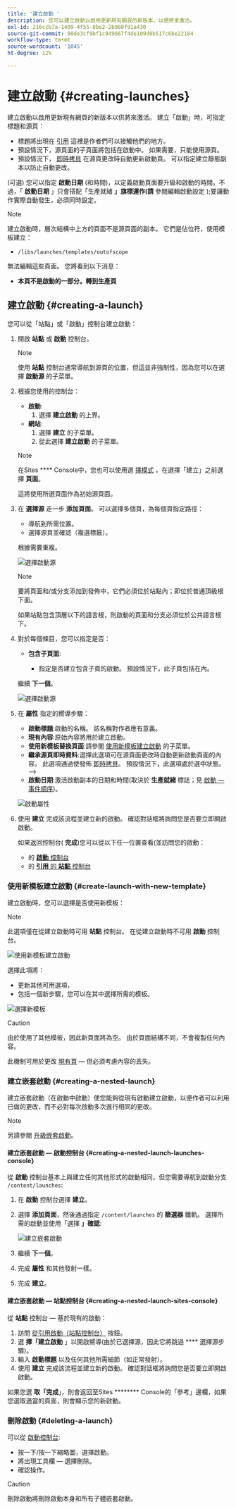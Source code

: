 ```yaml
---
title: '建立啟動 '
description: 您可以建立啟動以啟用更新現有網頁的新版本，以便將來激活。
exl-id: 216ccb7a-1409-4f55-8be2-2b088f91a430
source-git-commit: 90de3cf9bf1c949667f4de109d0b517c6be22184
workflow-type: tm+mt
source-wordcount: '1045'
ht-degree: 12%

---
```


# 建立啟動  {#creating-launches}

建立啟動以啟用更新現有網頁的新版本以供將來激活。 建立「啟動」時，可指定標題和源頁：

* 標題將出現在 [引用](/help/sites-cloud/authoring/fundamentals/environment-tools.md#references) 這裡是作者們可以接觸他們的地方。
* 預設情況下，源頁面的子頁面將包括在啟動中。 如果需要，只能使用源頁。
* 預設情況下， [即時拷貝](/help/sites-cloud/administering/msm/overview.md) 在源頁更改時自動更新啟動頁。 可以指定建立靜態副本以防止自動更改。

(可選) 您可以指定 **啟動日期**  (和時間)，以定義啟動頁面要升級和啟動的時間。不過，「 **啟動日期** 」只會搭配「生產就緒 **」旗標運作(請** 參閱編輯啟動設定 [](/help/sites-cloud/authoring/launches/editing.md#editing-a-launch-configuration));要讓動作實際自動發生，必須同時設定。

>[!NOTE]
>
>建立啟動時，層次結構中上方的頁面不是源頁面的副本。 它們是佔位符，使用模板建立：
>
>* `/libs/launches/templates/outofscope`
>
>無法編輯這些頁面。 您將看到以下消息：
>
>* **本頁不是啟動的一部分。轉到生產頁**


## 建立啟動 {#creating-a-launch}

您可以從「站點」或「啟動」控制台建立啟動：

1. 開啟 **站點** 或 **啟動** 控制台。

   >[!NOTE]
   >
   >使用 **站點** 控制台通常導航到源頁的位置，但這並非強制性，因為您可以在選擇 **啟動源** 的子菜單。

1. 根據您使用的控制台：
   * **啟動**:
      1. 選擇 **建立啟動** 的上界。
   * **網站**:
      1. 選擇 **建立** 的子菜單。
      1. 從此選擇 **建立啟動** 的子菜單。

   >[!NOTE]
   >
   >在Sites **** Console中，您也可以使用選 [擇模式](/help/sites-cloud/authoring/getting-started/basic-handling.md#viewing-and-selecting-resources) ，在選擇「建立」之前選擇 **頁面**。
   >
   >這將使用所選頁面作為初始源頁面。

1. 在 **選擇源** 走一步 **添加頁面**。 可以選擇多個頁，為每個頁指定路徑：
   * 導航到所需位置。
   * 選擇源頁並確認（複選標籤）。

   根據需要重複。

   ![選擇啟動源](/help/sites-cloud/authoring/assets/launches-select-source.png)

   >[!NOTE]
   >
   >要將頁面和/或分支添加到發佈中，它們必須位於站點內；即位於普通頂級根下面。
   >
   >如果站點包含頂層以下的語言根，則啟動的頁面和分支必須位於公共語言根下。

1. 對於每個條目，您可以指定是否：

   * **包含子頁面**:

      * 指定是否建立包含子頁的啟動。  預設情況下，此子頁包括在內。

   繼續 **下一個**。

   ![選擇啟動源](/help/sites-cloud/authoring/assets/launches-select-source-2.png)

1. 在 **屬性** 指定的嚮導步驟：

   * **啟動標題**:啟動的名稱。 該名稱對作者應有意義。
   * **現有內容**:原始內容將用於建立啟動。
   * **使用新模板替換頁面**:請參閱 [使用新模板建立啟動](#create-launch-with-new-template) 的子菜單。
   * **繼承源頁即時資料**:選擇此選項可在源頁面更改時自動更新啟動頁面的內容。 此選項通過使發佈 [即時拷貝](/help/sites-cloud/administering/msm/overview.md)。 預設情況下，此選項處於選中狀態。—>
   * **啟動日期**:激活啟動副本的日期和時間(取決於 **生產就緒** 標誌；見 [啟動 — 事件順序](/help/sites-cloud/authoring/launches/overview.md#launches-the-order-of-events))。

   ![啟動屬性](/help/sites-cloud/authoring/assets/launches-properties.png)

1. 使用 **建立** 完成該流程並建立新的啟動。 確認對話框將詢問您是否要立即開啟啟動。

   如果返回控制台( **完成**)您可以從以下任一位置查看(並訪問您的啟動：

   * 的 [**啟動** 控制台](/help/sites-cloud/authoring/launches/overview.md#the-launches-console)
   * 的 [**引用** 的 **站點** 控制台](/help/sites-cloud/authoring/launches/overview.md#launches-in-references-sites-console)

### 使用新模板建立啟動 {#create-launch-with-new-template}

建立啟動時，您可以選擇是否使用新模板：

>[!NOTE]
>
>此選項僅在從建立啟動時可用 **站點** 控制台。 在從建立啟動時不可用 **啟動** 控制台。

![使用新模板建立啟動](/help/sites-cloud/authoring/assets/launches-create-new-template.png)

選擇此項將：

* 更新其他可用選項，
* 包括一個新步驟，您可以在其中選擇所需的模板。

![選擇新模板](/help/sites-cloud/authoring/assets/launches-select-template.png)

>[!CAUTION]
>
>由於使用了其他模板，因此新頁面將為空。 由於頁面結構不同，不會複製任何內容。
>
>此機制可用於更改 [現有頁](/help/sites-cloud/authoring/fundamentals/organizing-pages.md#creating-a-new-page)  — 但必須考慮內容的丟失。

### 建立嵌套啟動 {#creating-a-nested-launch}

建立嵌套啟動（在啟動中啟動）使您能夠從現有啟動建立啟動，以便作者可以利用已做的更改，而不必對每次啟動多次進行相同的更改。

>[!NOTE]
>
>另請參閱 [升級嵌套啟動](/help/sites-cloud/authoring/launches/promoting.md#promoting-a-nested-launch)。

#### 建立嵌套啟動 — 啟動控制台 {#creating-a-nested-launch-launches-console}

從 **啟動** 控制台基本上與建立任何其他形式的啟動相同，但您需要導航到啟動分支 `/content/launches`:

1. 在 **啟動** 控制台選擇 **建立**。
1. 選擇 **添加頁面**，然後通過指定 `/content/launches` 的 **篩選器** 鐵軌。 選擇所需的啟動並使用「選擇 **」確認**:

   ![建立嵌套啟動](/help/sites-cloud/authoring/assets/launches-create-nested.png)

1. 繼續 **下一個**。

1. 完成 **屬性** 和其他發射一樣。

1. 完成 **建立**。

#### 建立嵌套啟動 — 站點控制台 {#creating-a-nested-launch-sites-console}

從 **站點** 控制台 — 基於現有的啟動：

1. 訪問 [從引用啟動（站點控制台）](/help/sites-cloud/authoring/launches/overview.md#launches-in-references-sites-console) 按鈕。
1. 選 **擇「建立啟動** 」以開啟嚮導(由於已選擇源，因此它將跳過 **** 選擇源步驟)。
1. 輸入 **啟動標題** 以及任何其他所需細節（如正常發射）。
1. 使用 **建立** 完成該流程並建立新的啟動。 確認對話框將詢問您是否要立即開啟啟動。

如果您選 **取「完成**」，則會返回至Sites ******** Console的「參考」邊欄，如果您選取適當的頁面，則會顯示您的新啟動。

### 刪除啟動 {#deleting-a-launch}

可以從 [啟動控制台](/help/sites-cloud/authoring/launches/overview.md#the-launches-console):

* 按一下/按一下縮略圖，選擇啟動。
* 將出現工具欄 — 選擇刪除。
* 確認操作。

>[!CAUTION]
>
>刪除啟動將刪除啟動本身和所有子體嵌套啟動。
